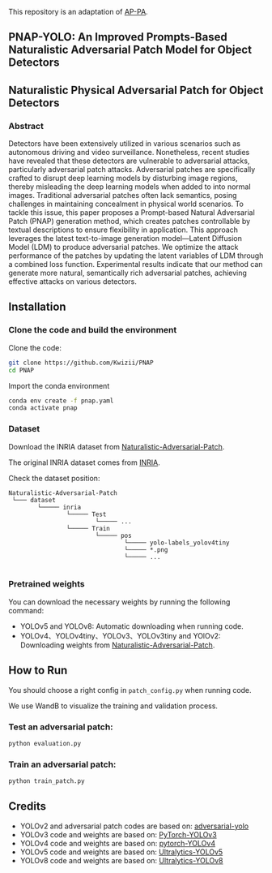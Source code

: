 This repository is an adaptation of [AP-PA](https://github.com/JiaweiLian/AP-PA).

## PNAP-YOLO: An Improved Prompts-Based Naturalistic Adversarial Patch Model for Object Detectors

## Naturalistic Physical Adversarial Patch for Object Detectors

### Abstract

Detectors have been extensively utilized in various scenarios such as autonomous driving and video surveillance.
Nonetheless, recent studies have revealed that these detectors are vulnerable to adversarial attacks, particularly
adversarial patch attacks. Adversarial patches are specifically crafted to disrupt deep learning models by disturbing
image regions, thereby misleading the deep learning models when added to into normal images. Traditional adversarial
patches often lack semantics, posing challenges in maintaining concealment in physical world scenarios. To tackle this
issue, this paper proposes a Prompt-based Natural Adversarial Patch (PNAP) generation method, which creates patches
controllable by textual descriptions to ensure flexibility in application. This approach leverages the latest
text-to-image generation model—Latent Diffusion Model (LDM) to produce adversarial patches. We optimize the attack
performance of the patches by updating the latent variables of LDM through a combined loss function. Experimental
results indicate that our method can generate more natural, semantically rich adversarial patches, achieving effective
attacks on various detectors.

## Installation

### Clone the code and build the environment

Clone the code:

```bash
git clone https://github.com/Kwizii/PNAP
cd PNAP
```

Import the conda environment

```bash
conda env create -f pnap.yaml
conda activate pnap
```

### Dataset

Download the INRIA dataset
from [Naturalistic-Adversarial-Patch](https://github.com/aiiu-lab/Naturalistic-Adversarial-Patch).

The original INRIA dataset comes from [INRIA](http://pascal.inrialpes.fr/data/human/).

Check the dataset position:

```
Naturalistic-Adversarial-Patch                           
 └─── dataset
        └───── inria
                └───── Test
                        └───── ...
                └───── Train
                        └───── pos
                                └───── yolo-labels_yolov4tiny
                                └───── *.png
                                └───── ...
 
```

### Pretrained weights

You can download the necessary weights by running the following command:

- YOLOv5 and YOLOv8: Automatic downloading when running code.
- YOLOv4、YOLOv4tiny、YOLOv3、YOLOv3tiny and YOlOv2: Downloading weights
  from [Naturalistic-Adversarial-Patch](https://github.com/aiiu-lab/Naturalistic-Adversarial-Patch).

## How to Run

You should choose a right config in `patch_config.py` when running code.

We use WandB to visualize the training and validation process.

### Test an adversarial patch:

```bash
python evaluation.py
```

### Train an adversarial patch:

```bash
python train_patch.py
```

## Credits

- YOLOv2 and adversarial patch codes are based on: [adversarial-yolo](https://gitlab.com/EAVISE/adversarial-yolo)
- YOLOv3 code and weights are based on: [PyTorch-YOLOv3](https://github.com/eriklindernoren/PyTorch-YOLOv3)
- YOLOv4 code and weights are based on: [pytorch-YOLOv4](https://github.com/Tianxiaomo/pytorch-YOLOv4)
- YOLOv5 code and weights are based on: [Ultralytics-YOLOv5](https://github.com/ultralytics/yolov5)
- YOLOv8 code and weights are based on: [Ultralytics-YOLOv8](https://github.com/ultralytics/ultralytics)
